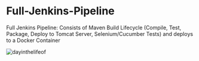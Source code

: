 # Full-Jenkins-Pipeline
Full Jenkins Pipeline: Consists of Maven Build Lifecycle (Compile, Test, Package, Deploy to Tomcat Server, Selenium/Cucumber Tests) and deploys to a Docker Container

![dayinthelifeof](https://user-images.githubusercontent.com/52897657/88465784-aad7b880-ce93-11ea-98c4-701b5f7a9b1a.PNG)

